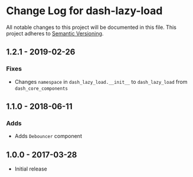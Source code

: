# Change Log for dash-lazy-load
All notable changes to this project will be documented in this file.
This project adheres to [Semantic Versioning](http://semver.org/).

## 1.2.1 - 2019-02-26
### Fixes
- Changes `namespace` in `dash_lazy_load.__init__` to `dash_lazy_load`
  from `dash_core_components`
  
## 1.1.0 - 2018-06-11
### Adds
- Adds `Debouncer` component

## 1.0.0 - 2017-03-28
- Initial release
